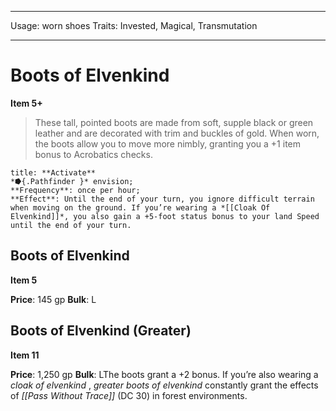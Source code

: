 
---
Usage: worn shoes
Traits: Invested, Magical, Transmutation

---

# Boots of Elvenkind

**Item 5+**

> These tall, pointed boots are made from soft, supple black or green leather and are decorated with trim and buckles of gold. When worn, the boots allow you to move more nimbly, granting you a +1 item bonus to Acrobatics checks.

```ad-embed-ability
title: **Activate**
*⭓{.Pathfinder }* envision; 
**Frequency**: once per hour;
**Effect**: Until the end of your turn, you ignore difficult terrain when moving on the ground. If you’re wearing a *[[Cloak Of Elvenkind]]*, you also gain a +5-foot status bonus to your land Speed until the end of your turn.

```

## Boots of Elvenkind

**Item 5**

**Price**: 145 gp
**Bulk**: L

## Boots of Elvenkind (Greater)

**Item 11**

**Price**: 1,250 gp
**Bulk**: LThe boots grant a +2 bonus. If you’re also wearing a *cloak of elvenkind* , *greater boots of elvenkind* constantly grant the effects of *[[Pass Without Trace]]* (DC 30) in forest environments.
